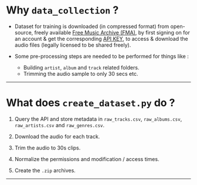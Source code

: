 # Why `data_collection` ?

* Dataset for training is downloaded (in compressed format) from open-source, freely available [Free Music Archive (FMA)][free-music-archive], by first signing on for an account & get the corresponding [API KEY][api-key], to access & download the audio files (legally licensed to be shared freely).

* Some pre-processing steps are needed to be performed for things like :
    * Building `artist`, `album` and `track` related folders.
    * Trimming the audio sample to only 30 secs etc.

---

# What does `create_dataset.py` do ?

1. Query the API and store metadata in `raw_tracks.csv`, `raw_albums.csv`, `raw_artists.csv` and `raw_genres.csv`.

2. Download the audio for each track.

3. Trim the audio to 30s clips.

4. Normalize the permissions and modification / access times.

5. Create the `.zip` archives.

---

<!--- Variables containing hyperlinks --->

[free-music-archive]: https://freemusicarchive.org

[api-key]: https://en.wikipedia.org/wiki/API_key

<!--- ******************************* --->